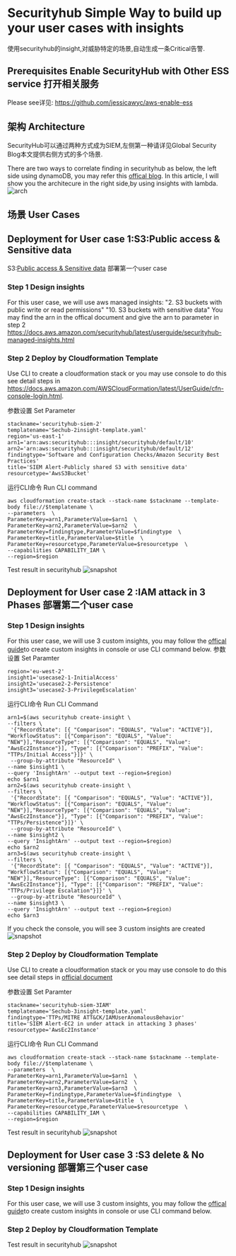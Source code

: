 # Securityhub Simple Way to build up your user cases with insights
使用securityhub的insight,对威胁特定的场景,自动生成一条Critical告警.
## Prerequisites Enable SecurityHub with Other ESS service 打开相关服务
Please see详见: https://github.com/jessicawyc/aws-enable-ess
## 架构 Architecture
SecurityHub可以通过两种方式成为SIEM,左侧第一种请详见Global Security Blog本文提供右侧方式的多个场景.

There are two ways to correlate finding in securityhub as below, the left side using dynamoDB, you may refer this [offical blog](https://aws.amazon.com/cn/blogs/security/correlate-security-findings-with-aws-security-hub-and-amazon-eventbridge/). 
In this article, I will show you the architecure in the right side,by using insights with lambda.
![arch](/SIEM-2-Architecture.png)
## 场景 User Cases
## Deployment for User case 1:S3:Public access & Sensitive data
S3:[Public access & Sensitive data](/s3/Readme.md) 部署第一个user case
### Step 1 Design insights
For this user case, we  will use aws managed insights:
  "2. S3 buckets with public write or read permissions"
  "10. S3 buckets with sensitive data"
You may find the arn in the offical document and give the arn to parameter in step 2
https://docs.aws.amazon.com/securityhub/latest/userguide/securityhub-managed-insights.html

### Step 2 Deploy by Cloudformation Template
Use CLI to create a cloudformation stack or you may use console to do this see detail steps in https://docs.aws.amazon.com/AWSCloudFormation/latest/UserGuide/cfn-console-login.html.

参数设置 Set Parameter
```
stackname='securityhub-siem-2'
templatename='Sechub-2insight-template.yaml'
region='us-east-1'
arn1='arn:aws:securityhub:::insight/securityhub/default/10'
arn2='arn:aws:securityhub:::insight/securityhub/default/12'
findingtype='Software and Configuration Checks/Amazon Security Best Practices'
title='SIEM Alert-Publicly shared S3 with sensitive data'
resourcetype='AwsS3Bucket'
```
运行CLI命令 Run CLI command

```
aws cloudformation create-stack --stack-name $stackname --template-body file://$templatename \
--parameters  \
ParameterKey=arn1,ParameterValue=$arn1  \
ParameterKey=arn2,ParameterValue=$arn2  \
ParameterKey=findingtype,ParameterValue=$findingtype  \
ParameterKey=title,ParameterValue=$title  \
ParameterKey=resourcetype,ParameterValue=$resourcetype  \
--capabilities CAPABILITY_IAM \
--region=$region
```
Test result in securityhub
![snapshot](s3/SIEM-Alert.png)

## Deployment for User case 2 :IAM attack in 3 Phases 部署第二个user case
### Step 1 Design insights
For this user case, we  will use 3 custom insights, you may follow the [offical guide](https://docs.aws.amazon.com/securityhub/latest/userguide/securityhub-custom-insights.html#:~:text=include%20both%20resources.-,Creating%20a%20custom%20insight%20(console),-From%20the%20console )to create custom insights in console or use CLI command below.
参数设置 Set Paramter
```
region='eu-west-2'
insight1='usecase2-1-InitialAccess'
insight2='usecase2-2-Persistence'
insight3='usecase2-3-PrivilegeEscalation'
```
运行CLI命令 Run CLI Command

```
arn1=$(aws securityhub create-insight \
--filters \
 '{"RecordState": [{ "Comparison": "EQUALS", "Value": "ACTIVE"}], "WorkflowStatus": [{"Comparison": "EQUALS", "Value": "NEW"}],"ResourceType": [{"Comparison": "EQUALS", "Value": "AwsEc2Instance"}], "Type": [{"Comparison": "PREFIX", "Value": "TTPs/Initial Access"}]}' \
 --group-by-attribute "ResourceId" \
--name $insight1 \
--query 'InsightArn' --output text --region=$region)
echo $arn1
arn2=$(aws securityhub create-insight \
--filters \
 '{"RecordState": [{ "Comparison": "EQUALS", "Value": "ACTIVE"}], "WorkflowStatus": [{"Comparison": "EQUALS", "Value": "NEW"}],"ResourceType": [{"Comparison": "EQUALS", "Value": "AwsEc2Instance"}], "Type": [{"Comparison": "PREFIX", "Value": "TTPs/Persistence"}]}' \
 --group-by-attribute "ResourceId" \
--name $insight2 \
--query 'InsightArn' --output text --region=$region)
echo $arn2
arn3=$(aws securityhub create-insight \
--filters \
 '{"RecordState": [{ "Comparison": "EQUALS", "Value": "ACTIVE"}], "WorkflowStatus": [{"Comparison": "EQUALS", "Value": "NEW"}],"ResourceType": [{"Comparison": "EQUALS", "Value": "AwsEc2Instance"}], "Type": [{"Comparison": "PREFIX", "Value": "TTPs/Privilege Escalation"}]}' \
 --group-by-attribute "ResourceId" \
--name $insight3 \
--query 'InsightArn' --output text --region=$region)
echo $arn3
```
If you check the console, you will see 3 custom insights are created 
![snapshot](IAM/custom-insights.png)

### Step 2 Deploy by Cloudformation Template
Use CLI to create a cloudformation stack or you may use console to do this see detail steps in [official document](https://docs.aws.amazon.com/AWSCloudFormation/latest/UserGuide/cfn-console-login.html)

参数设置 Set Paramter
```
stackname='securityhub-siem-3IAM'
templatename='Sechub-3insight-template.yaml'
findingtype='TTPs/MITRE ATT&CK/IAMUserAnomalousBehavior'
title='SIEM Alert-EC2 in under attack in attacking 3 phases'
resourcetype='AwsEc2Instance'

```
运行CLI命令 Run CLI Command

```
aws cloudformation create-stack --stack-name $stackname --template-body file://$templatename \
--parameters  \
ParameterKey=arn1,ParameterValue=$arn1  \
ParameterKey=arn2,ParameterValue=$arn2  \
ParameterKey=arn3,ParameterValue=$arn3  \
ParameterKey=findingtype,ParameterValue=$findingtype  \
ParameterKey=title,ParameterValue=$title  \
ParameterKey=resourcetype,ParameterValue=$resourcetype  \
--capabilities CAPABILITY_IAM \
--region=$region
```
Test result in securityhub
![snapshot](IAM/securityhub-finding.png)
## Deployment for User case 3 :S3 delete & No versioning 部署第三个user case
### Step 1 Design insights
For this user case, we  will use 3 custom insights, you may follow the [offical guide](https://docs.aws.amazon.com/securityhub/latest/userguide/securityhub-custom-insights.html#:~:text=include%20both%20resources.-,Creating%20a%20custom%20insight%20(console),-From%20the%20console )to create custom insights in console or use CLI command below.
### Step 2 Deploy by Cloudformation Template
Test result in securityhub
![snapshot](IAM/securityhub-finding.png)
